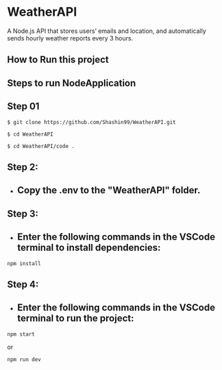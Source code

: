 # WeatherAPI

A Node.js API that stores users’ emails and location, and automatically sends hourly weather reports every 3 hours.

<h2>How to Run this project</h2>

## **Steps to run NodeApplication**

## Step 01

```
$ git clone https://github.com/Shashin99/WeatherAPI.git
```

```
$ cd WeatherAPI
```

```
$ cd WeatherAPI/code .
```

## Step 2:

- ## Copy the .env to the "WeatherAPI" folder.

## Step 3:

- ## Enter the following commands in the VSCode terminal to install dependencies:

```
npm install
```

## Step 4:

- ## Enter the following commands in the VSCode terminal to run the project:

```
npm start
```

or

```
npm run dev
```
